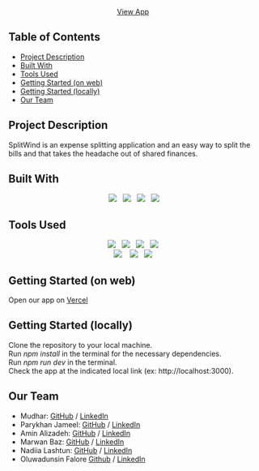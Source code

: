 <div align="center">
  <p>
    <a href="em">View App</a>
    &nbsp;&nbsp;
  </p>
</div>

## Table of Contents
- [Project Description](#project-description)
- [Built With](#built-with)
- [Tools Used](#tools-used)
- [Getting Started (on web)](#getting-started-on-web)
- [Getting Started (locally)](#getting-started-locally)
- [Our Team](#our-team)

## Project Description
SplitWind is an expense splitting application and an easy way to split the bills and that takes the headache out of shared finances.
## Built With
<div align="center">
<img src="https://img.shields.io/badge/Next.js-black?style=for-the-badge&logo=next.js&logoColor=white"> &nbsp;&nbsp;<img src="https://img.shields.io/badge/typescript-%23007ACC.svg?style=for-the-badge&logo=typescript&logoColor=white"> &nbsp;&nbsp;<img src="https://img.shields.io/badge/tailwindcss-%2338B2AC.svg?style=for-the-badge&logo=tailwind-css&logoColor=white"> &nbsp;&nbsp;<img src="https://img.shields.io/badge/firebase-%23039BE5.svg?style=for-the-badge&logo=firebase&logoColor=white">&nbsp;&nbsp;

</div>

## Tools Used
<div align="center">  
<img src="https://img.shields.io/badge/npm-CB3837?style=for-the-badge&logo=npm&logoColor=white"> &nbsp;&nbsp;<img src="https://img.shields.io/badge/eslint-3A33D1?style=for-the-badge&logo=eslint&logoColor=white"> &nbsp;&nbsp;<img src="https://img.shields.io/badge/VS%20Code-0078d7.svg?style=for-the-badge&logo=visual-studio-code&logoColor=white"> &nbsp;&nbsp;<img src="https://img.shields.io/badge/Git-F05032?style=for-the-badge&logo=git&logoColor=white"> &nbsp;&nbsp;
</div>
<div align="center">  
<img src="https://img.shields.io/badge/github-181717?style=for-the-badge&logo=github&logoColor=white"> &nbsp;&nbsp;
<img src="https://img.shields.io/badge/jira-%230052CC.svg?style=for-the-badge&logo=jira&logoColor=white">&nbsp;&nbsp;
<img src="https://img.shields.io/badge/vercel-black?style=for-the-badge&logo=vercel&logoColor=white"> &nbsp;&nbsp;
</div>


## Getting Started (on web)
Open our app on [Vercel](em) </br>

## Getting Started (locally)
Clone the repository to your local machine. </br>
Run <i>npm install</i> in the terminal for the necessary dependencies. </br>
Run <i>npm run dev</i> in the terminal. </br>
Check the app at the indicated local link (ex: http://localhost:3000).

## Our Team

- Mudhar: [GitHub](https://github.com/muudar) / [LinkedIn](https://www.linkedin.com/in/mohammed-al-obaidi-41b1a8209/)
- Parykhan Jameel: [GitHub](https://github.com/parykhan-jameel) / [LinkedIn](https://linkedin.com/in/parykhan-jameel)
- Amin Alizadeh: [GitHub](https://github.com/m-aminalizadeh) / [LinkedIn](https://www.linkedin.com/in/m-amin-alizadeh/)
- Marwan Baz: [GitHub](https://github.com/marwanbz) / [LinkedIn](https://www.linkedin.com/in/marwanbz/)
- Nadiia Lashtun: [GitHub](https://github.com/NadiiaLashtun) / [LinkedIn](https://www.linkedin.com/in/lashtun/)
- Oluwadunsin Falore [Github](https://github.com/Dunsin0802) / [LinkedIn](http://linkedin.com/in/oluwadunsin-falore)

